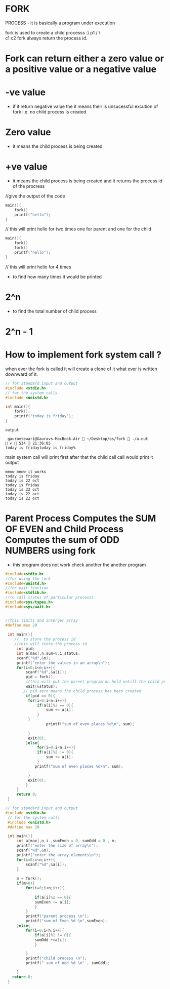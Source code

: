 # FORK
PROCESS - it is basically a program under execution

fork is used to create a child processs :)
    p1
   /   \  
  c1   c2
  fork always return the process id.
 
 # Fork can return either a zero value or a positive value  or a negative value 
 # -ve value 
 - if it return negative value the it means their is unsucessful excution of fork i.e. no child process is created 
 # Zero value
 - it means the child process is being created
 # +ve value
 - it means the child process is being created and it returns the process id of the procress

//give the output of the code

```c
main(){
    fork()
    printf("hello");
}
```

// this will print hello for two times one for parent and one for the child



```c
main(){
    fork()
    fork()
    printf("hello");
}
```
// this will print hello for 4 times

- to find how many times it would be printed
 # 2^n  
- to find the total number of child process
 # 2^n - 1

 # How to implement fork system call ?

 when ever the fork is called it will create a clone of it what ever is written downward of it.

 ```c
 // for standard input and output
 #include <stdio.h>
 // for the system calls
 #include <unistd.h>

 int main(){
     fork();
     printf("today is friday");
 }

 ```
 ```
 output

  gauravtewari@Gauravs-MacBook-Air  ~/Desktop/os/fork  ./a.out                                                                                                                         ✔  534  21:36:05
today is fridaytoday is friday%                                                                                                                                                                              
 ```

 main system call will print first after that the child call call would print it
 output
 ```
meow meow it works 
today is friday 
today is 22 oct 
today is friday 
today is 22 oct 
today is 22 oct 
today is 22 oct 
 ```


# Parent Process Computes the SUM OF EVEN and Child Process Computes the sum of ODD NUMBERS using fork


- this program does  not work check another  the another program

```c
#include<stdio.h>
//for using the fork 
#include<unistd.h>
//for exit function
#include<stdlib.h>
//to call states of particular processs
#include<sys/types.h>
#include<sys/wait.h>


//this limits and interger array
#define max 20
 
 int main(){
    //  to store the process id
    //this will store the process id 
     int pid; 
     int a[max],n,sum=0,i,status;
     scanf("%d",&n);
     printf("enter the values in an array\n");
     for(i=0;i<n;i++){
         scanf("%d",&a[i]);
         pid = fork();
         //this will put the parent program on hold untill the child process is completed
         wait(&status);
        // pid zero means the child process has been created
         if(pid == 0){
          for(i=0;i<n;i++){
              if(a[i]%2 == 0){
                  sum += a[i];
              }
          }
                  printf("sum of even places %d\n", sum);
              
          }
          exit(0);
         }else{
              for(i=0;i<n;i++){
              if(a[i]%2 != 0){
                  sum += a[i];
              }
             printf("sum of even places %d\n", sum);

          }
          exit(0);
         }
     }
     return 0;
 }
```

```c
// for standard input and output
#include <stdio.h>
 // for the system calls
 #include <unistd.h>
 #define max 20

 int main(){
     int a[max],n,i ,sumEven = 0, sumOdd = 0 , m;
     printf("enter the size of array\n");
     scanf("%d",&n);
     printf("enter the array elements\n");
     for(i=0;i<n;i++){
         scanf("%d",&a[i]);
     }
   
     m = fork();
     if(m>0){
         for(i=0;i<n;i++){
             
             if(a[i]%2 == 0){
             sumEven += a[i];
             }
         }
         printf("parent process \n");
         printf("sum of Even %d \n",sumEven);
     }else{
         for(i=0;i<n;i++){
             if(a[i]%2 != 0){
             sumOdd +=a[i];
             }

         }
         printf("child process \n");
         printf(" sum of odd %d \n" , sumOdd);

     }
   return 0;
 }
```